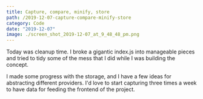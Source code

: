```yaml
---
title: Capture, compare, minify, store
path: /2019-12-07-capture-compare-minify-store
category: Code
date: "2019-12-07"
image: ./screen_shot_2019-12-07_at_9_48_48_pm.png
---
```


Today was cleanup time. I broke a gigantic index.js into manageable pieces and tried to tidy some of the mess that I did while I was building the concept.

I made some progress with the storage, and I have a few ideas for abstracting different providers. I'd love to start capturing three times a week to have data for feeding the frontend of the project.
